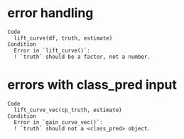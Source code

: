 # error handling

    Code
      lift_curve(df, truth, estimate)
    Condition
      Error in `lift_curve()`:
      ! `truth` should be a factor, not a number.

# errors with class_pred input

    Code
      lift_curve_vec(cp_truth, estimate)
    Condition
      Error in `gain_curve_vec()`:
      ! `truth` should not a <class_pred> object.

